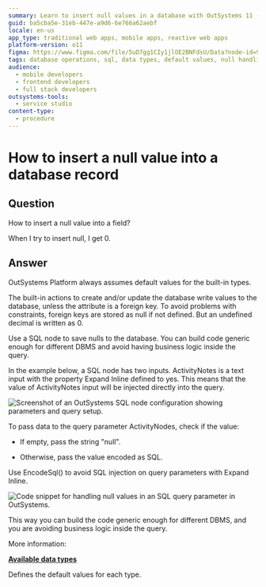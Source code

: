 ```yaml
---
summary: Learn to insert null values in a database with OutSystems 11 (O11) using SQL nodes to handle null inputs.
guid: ba5cba5e-31eb-447e-a9d6-6e766a62aebf
locale: en-us
app_type: traditional web apps, mobile apps, reactive web apps
platform-version: o11
figma: https://www.figma.com/file/5uD7gg1CIy1jlOE2BNFdsU/Data?node-id=942:258
tags: database operations, sql, data types, default values, null handling
audience:
  - mobile developers
  - frontend developers
  - full stack developers
outsystems-tools:
  - service studio
content-type:
  - procedure
---
```


# How to insert a null value into a database record

## Question

How to insert a null value into a field?

When I try to insert null, I get 0.

## Answer

OutSystems Platform always assumes default values for the built-in types.

The built-in actions to create and/or update the database write values to the database, unless the attribute is a foreign key. To avoid problems with constraints, foreign keys are stored as null if not defined. But an undefined decimal is written as 0.

Use a SQL node to save nulls to the database. You can build code generic enough for different DBMS and avoid having business logic inside the query.

In the example below, a SQL node has two inputs. ActivityNotes is a text input with the property Expand Inline defined to yes. This means that the value of ActivityNotes input will be injected directly into the query.

![Screenshot of an OutSystems SQL node configuration showing parameters and query setup.](images/How-to-insert-a-null-value-into-a-database-record_0.png "SQL Node Configuration")

To pass data to the query parameter ActivityNodes, check if the value:

* If empty, pass the string "null".

* Otherwise, pass the value encoded as SQL.

<div class="warning" markdown="1">
Use EncodeSql() to avoid SQL injection on query parameters with Expand Inline.
</div>

![Code snippet for handling null values in an SQL query parameter in OutSystems.](images/How-to-insert-a-null-value-into-a-database-record_1.png "SQL Query Parameter Code")

This way you can build the code generic enough for different DBMS, and you are avoiding business logic inside the query.

More information:

[**Available data types**](https://success.outsystems.com/documentation/11/reference/outsystems_language/data/data_types/available_data_types/)

Defines the default values for each type.

